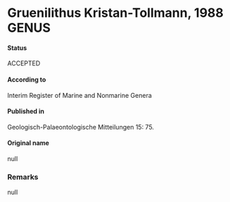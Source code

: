 Gruenilithus Kristan-Tollmann, 1988 GENUS
=======

#### Status
ACCEPTED

#### According to
Interim Register of Marine and Nonmarine Genera

#### Published in
Geologisch-Palaeontologische Mitteilungen 15: 75.

#### Original name
null

### Remarks
null